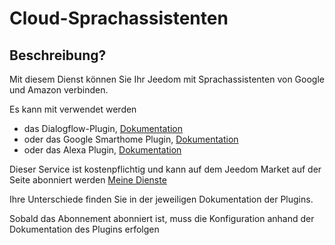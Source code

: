 # Cloud-Sprachassistenten

## Beschreibung?

Mit diesem Dienst können Sie Ihr Jeedom mit Sprachassistenten von Google und Amazon verbinden.

Es kann mit verwendet werden 
- das Dialogflow-Plugin, [Dokumentation](https://doc.jeedom.com/de_DE/plugins/communication/dialogflow)
- oder das Google Smarthome Plugin, [Dokumentation](https://doc.jeedom.com/de_DE/plugins/communication/gsh)
- oder das Alexa Plugin, [Dokumentation](https://doc.jeedom.com/de_DE/plugins/communication/ash)

Dieser Service ist kostenpflichtig und kann auf dem Jeedom Market auf der Seite abonniert werden [Meine Dienste](https://www.jeedom.com/market/index.php?v=d&p=profils#services)

Ihre Unterschiede finden Sie in der jeweiligen Dokumentation der Plugins.

Sobald das Abonnement abonniert ist, muss die Konfiguration anhand der Dokumentation des Plugins erfolgen
